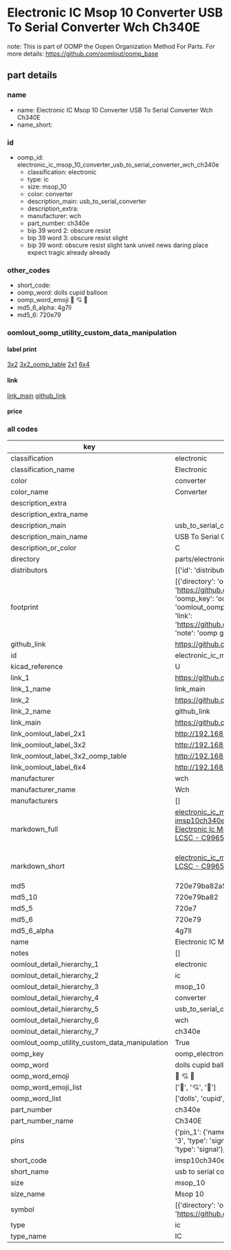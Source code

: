 # Electronic IC Msop 10 Converter USB To Serial Converter Wch Ch340E  

note: This is part of OOMP the Oopen Organization Method For Parts. For more details: https://github.com/oomlout/oomp_base

##  part details





### name
* name: Electronic IC Msop 10 Converter USB To Serial Converter Wch Ch340E
* name_short: 
### id
* oomp_id: electronic_ic_msop_10_converter_usb_to_serial_converter_wch_ch340e
  * classification: electronic
  * type: ic
  * size: msop_10
  * color: converter
  * description_main: usb_to_serial_converter
  * description_extra: 
  * manufacturer: wch
  * part_number: ch340e
  * bip 39 word 2: obscure resist
  * bip 39 word 3: obscure resist slight
  * bip 39 word: obscure resist slight tank unveil news daring place expect tragic already already

### other_codes
* short_code: 
* oomp_word: dolls cupid balloon
* oomp_word_emoji :dolls: :cupid: :balloon:
* md5_6_alpha: 4g7ll
* md5_6: 720e79






### oomlout_oomp_utility_custom_data_manipulation
#### label print
[3x2](http://192.168.1.245:1112/?label=oomp%204g7ll)
[3x2_oomp_table](http://192.168.1.107:1112/?label=oomp%204g7ll)
[2x1](http://192.168.1.242:1112/?label=oomp%204g7ll)
[6x4](http://192.168.1.55:1112/?label=oomp%204g7ll)    

#### link

[link_main](https://github.com/oomlout/oomlout_oomp_current_version_messy/tree/main/parts/electronic_ic_msop_10_converter_usb_to_serial_converter_wch_ch340e) [github_link](https://github.com/oomlout/oomlout_oomp_part_src/tree/main/parts/electronic_ic_msop_10_converter_usb_to_serial_converter_wch_ch340e)                             

#### price







### all codes 
| key | value |  
| --- | --- |  
| classification | electronic |  
| classification_name | Electronic |  
| color | converter |  
| color_name | Converter |  
| description_extra |  |  
| description_extra_name |  |  
| description_main | usb_to_serial_converter |  
| description_main_name | USB To Serial Converter |  
| description_or_color | C  |  
| directory | parts/electronic_ic_msop_10_converter_usb_to_serial_converter_wch_ch340e |  
| distributors | [{'id': 'distributor_lcsc', 'link': 'https://lcsc.com/product-detail/C99652.html', 'name': 'LCSC', 'part_number': 'C99652'}] |  
| footprint | [{'directory': 'oomlout_oomp_footprint_bot/footprints/kicad_package_so_msop_10_3x3mm_p0_5mm//working/working.kicad_mod', 'index': 0, 'link': 'https://github.com/oomlout/oomlout_oomp_footprint_bot/tree/main/foootprntss/kicad_package_so_msop_10_3x3mm_p0_5mm', 'note': 'source footprint kicad_package_so_msop_10_3x3mm_p0_5mm', 'oomp_key': 'oomp_kicad_package_so_msop_10_3x3mm_p0_5mm'}, {'directory': 'oomlout_oomp_footprint_bot/footprints/oomlout_oomlout_oomp_part_footprints_imsp10ch340e_electronic_ic_msop_10_converter_usb_to_serial_converter_wch_ch340e//working/working.kicad_mod', 'index': 1, 'link': 'https://github.com/oomlout/oomlout_oomp_footprint_bot/tree/main/foootprntss/oomlout_oomlout_oomp_part_footprints_imsp10ch340e_electronic_ic_msop_10_converter_usb_to_serial_converter_wch_ch340e', 'note': 'oomp generated footprint', 'oomp_key': 'oomp_oomlout_oomlout_oomp_part_footprints_imsp10ch340e_electronic_ic_msop_10_converter_usb_to_serial_converter_wch_ch340e'}] |  
| github_link | https://github.com/oomlout/oomlout_oomp_part_src/tree/main/parts/electronic_ic_msop_10_converter_usb_to_serial_converter_wch_ch340e |  
| id | electronic_ic_msop_10_converter_usb_to_serial_converter_wch_ch340e |  
| kicad_reference | U |  
| link_1 | https://github.com/oomlout/oomlout_oomp_current_version_messy/tree/main/parts/electronic_ic_msop_10_converter_usb_to_serial_converter_wch_ch340e |  
| link_1_name | link_main |  
| link_2 | https://github.com/oomlout/oomlout_oomp_part_src/tree/main/parts/electronic_ic_msop_10_converter_usb_to_serial_converter_wch_ch340e |  
| link_2_name | github_link |  
| link_main | https://github.com/oomlout/oomlout_oomp_current_version_messy/tree/main/parts/electronic_ic_msop_10_converter_usb_to_serial_converter_wch_ch340e |  
| link_oomlout_label_2x1 | http://192.168.1.242:1112/?label=oomp%204g7ll |  
| link_oomlout_label_3x2 | http://192.168.1.245:1112/?label=oomp%204g7ll |  
| link_oomlout_label_3x2_oomp_table | http://192.168.1.107:1112/?label=oomp%204g7ll |  
| link_oomlout_label_6x4 | http://192.168.1.55:1112/?label=oomp%204g7ll |  
| manufacturer | wch |  
| manufacturer_name | Wch |  
| manufacturers | [] |  
| markdown_full | [electronic_ic_msop_10_converter_usb_to_serial_converter_wch_ch340e](https://github.com/oomlout/oomlout_oomp_current_version_messy/tree/main/parts/electronic_ic_msop_10_converter_usb_to_serial_converter_wch_ch340e)<br>[imsp10ch340e](https://github.com/oomlout/oomlout_oomp_current_version_messy/tree/main/parts/electronic_ic_msop_10_converter_usb_to_serial_converter_wch_ch340e)<br>[Electronic Ic Msop 10 Converter Usb To Serial Converter Wch Ch340E](https://github.com/oomlout/oomlout_oomp_current_version_messy/tree/main/parts/electronic_ic_msop_10_converter_usb_to_serial_converter_wch_ch340e)<br>[LCSC - C99652<br>](https://lcsc.com/product-detail/C99652.html)<br> |  
| markdown_short | [electronic_ic_msop_10_converter_usb_to_serial_converter_wch_ch340e](https://github.com/oomlout/oomlout_oomp_current_version_messy/tree/main/parts/electronic_ic_msop_10_converter_usb_to_serial_converter_wch_ch340e)<br>[LCSC - C99652<br>](https://lcsc.com/product-detail/C99652.html)<br> |  
| md5 | 720e79ba82a5c6f254f73ddb976ddcc2 |  
| md5_10 | 720e79ba82 |  
| md5_5 | 720e7 |  
| md5_6 | 720e79 |  
| md5_6_alpha | 4g7ll |  
| name | Electronic IC Msop 10 Converter USB To Serial Converter Wch Ch340E |  
| notes | [] |  
| oomlout_detail_hierarchy_1 | electronic |  
| oomlout_detail_hierarchy_2 | ic |  
| oomlout_detail_hierarchy_3 | msop_10 |  
| oomlout_detail_hierarchy_4 | converter |  
| oomlout_detail_hierarchy_5 | usb_to_serial_converter |  
| oomlout_detail_hierarchy_6 | wch |  
| oomlout_detail_hierarchy_7 | ch340e |  
| oomlout_oomp_utility_custom_data_manipulation | True |  
| oomp_key | oomp_electronic_ic_msop_10_converter_usb_to_serial_converter_wch_ch340e |  
| oomp_word | dolls cupid balloon |  
| oomp_word_emoji | :dolls: :cupid: :balloon: |  
| oomp_word_emoji_list | [':dolls:', ':cupid:', ':balloon:'] |  
| oomp_word_list | ['dolls', 'cupid', 'balloon'] |  
| part_number | ch340e |  
| part_number_name | Ch340E |  
| pins | {'pin_1': {'name': 'ud_positive', 'number': '1', 'type': 'signal'}, 'pin_10': {'name': 'v3', 'number': '10', 'type': 'signal'}, 'pin_2': {'name': 'ud_negative', 'number': '2', 'type': 'signal'}, 'pin_3': {'name': 'gnd', 'number': '3', 'type': 'signal'}, 'pin_4': {'name': 'rts', 'number': '4', 'type': 'signal'}, 'pin_5': {'name': 'cts', 'number': '5', 'type': 'signal'}, 'pin_6': {'name': 'tnow', 'number': '6', 'type': 'gnd'}, 'pin_7': {'name': 'vcc', 'number': '7', 'type': 'signal'}, 'pin_8': {'name': 'rxd', 'number': '8', 'type': 'signal'}, 'pin_9': {'name': 'txd', 'number': '9', 'type': 'signal'}} |  
| short_code | imsp10ch340e |  
| short_name | usb to serial converter (ch340e) |  
| size | msop_10 |  
| size_name | Msop 10 |  
| symbol | [{'directory': 'oomlout_oomp_symbol_bot/symbols/kicad_interface_usb_ch340e//working/working.kicad_sym', 'index': 0, 'link': 'https://github.com/oomlout/oomlout_oomp_symbol_bot/tree/main/symbols/kicad_interface_usb_ch340e', 'oomp_key': 'oomp_kicad_interface_usb_ch340e'}] |  
| type | ic |  
| type_name | IC |  
